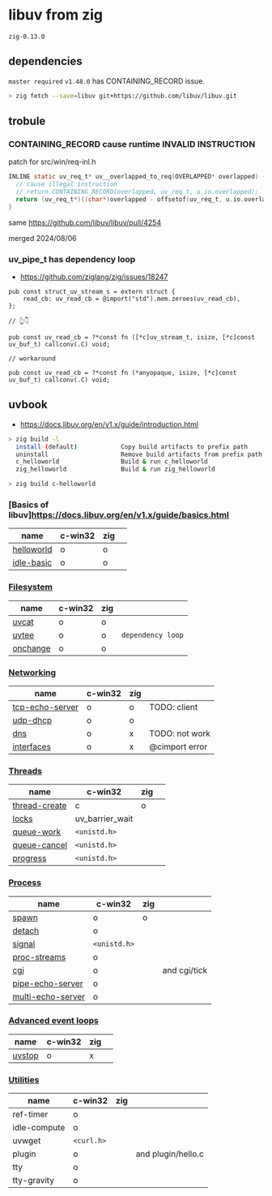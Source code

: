 # libuv from zig

`zig-0.13.0`

## dependencies

`master required` `v1.48.0` has CONTAINING_RECORD issue.

```sh
> zig fetch --save=libuv git+https://github.com/libuv/libuv.git
```

## trobule

### CONTAINING_RECORD cause runtime INVALID INSTRUCTION

patch for src/win/req-inl.h

```c
INLINE static uv_req_t* uv__overlapped_to_req(OVERLAPPED* overlapped) {
  // cause illegal instruction
  // return CONTAINING_RECORD(overlapped, uv_req_t, u.io.overlapped);
  return (uv_req_t*)((char*)overlapped - offsetof(uv_req_t, u.io.overlapped));
}
```

same https://github.com/libuv/libuv/pull/4254

merged 2024/08/06

### uv_pipe_t has dependency loop

- https://github.com/ziglang/zig/issues/18247

```zig
pub const struct_uv_stream_s = extern struct {
    read_cb: uv_read_cb = @import("std").mem.zeroes(uv_read_cb),
};

// 👆👇

pub const uv_read_cb = ?*const fn ([*c]uv_stream_t, isize, [*c]const uv_buf_t) callconv(.C) void;

// workaround

pub const uv_read_cb = ?*const fn (*anyopaque, isize, [*c]const uv_buf_t) callconv(.C) void;
```

## uvbook

- https://docs.libuv.org/en/v1.x/guide/introduction.html

```sh
> zig build -l
  install (default)            Copy build artifacts to prefix path
  uninstall                    Remove build artifacts from prefix path
  c_helloworld                 Build & run c_helloworld
  zig_helloworld               Build & run zig_helloworld

> zig build c-helloworld
```

### [Basics of libuv]https://docs.libuv.org/en/v1.x/guide/basics.html

| name                                                                               | c-win32 | zig |     |
| ---------------------------------------------------------------------------------- | ------- | --- | --- |
| [helloworld](https://github.com/libuv/libuv/blob/v1.x/docs/code/helloworld/main.c) | o       | o   |     |
| [idle-basic](https://github.com/libuv/libuv/blob/v1.x/docs/code/idle-basic/main.c) | o       | o   |     |

### [Filesystem](https://docs.libuv.org/en/v1.x/guide/filesystem.html)

| name                                                                           | c-win32 | zig |                   |
| ------------------------------------------------------------------------------ | ------- | --- | ----------------- |
| [uvcat](https://github.com/libuv/libuv/blob/v1.x/docs/code/uvcat/main.c)       | o       | o   |                   |
| [uvtee](https://github.com/libuv/libuv/blob/v1.x/docs/code/uvtee/main.c)       | o       | o   | `dependency loop` |
| [onchange](https://github.com/libuv/libuv/blob/v1.x/docs/code/onchange/main.c) | o       | o   |                   |

### [Networking](https://docs.libuv.org/en/v1.x/guide/networking.html)

| name                                                                                         | c-win32 | zig |                |
| -------------------------------------------------------------------------------------------- | ------- | --- | -------------- |
| [tcp-echo-server](https://github.com/libuv/libuv/blob/v1.x/docs/code/tcp-echo-server/main.c) | o       | o   | TODO: client   |
| [udp-dhcp](https://github.com/libuv/libuv/blob/v1.x/docs/code/udp-dhcp/main.c)               | o       | o   |                |
| [dns](https://github.com/libuv/libuv/blob/v1.x/docs/code/dns/main.c)                         | o       | x   | TODO: not work |
| [interfaces](https://github.com/libuv/libuv/blob/v1.x/docs/code/interfaces/main.c)           | o       | x   | @cimport error |

### [Threads](https://docs.libuv.org/en/v1.x/guide/threads.html)

| name                                                                                     | c-win32         | zig |     |
| ---------------------------------------------------------------------------------------- | --------------- | --- | --- |
| [thread-create](https://github.com/libuv/libuv/blob/v1.x/docs/code/thread-create/main.c) | c               | o   |     |
| [locks](https://github.com/libuv/libuv/blob/v1.x/docs/code/locks/main.c)                 | uv_barrier_wait |     |     |
| [queue-work](https://github.com/libuv/libuv/blob/v1.x/docs/code/queue-work/main.c)       | `<unistd.h>`    |     |     |
| [queue-cancel](https://github.com/libuv/libuv/blob/v1.x/docs/code/queue-cancel/main.c)   | `<unistd.h>`    |     |     |
| [progress](https://github.com/libuv/libuv/blob/v1.x/docs/code/progress/main.c)           | `<unistd.h>`    |     |     |

### [Process](https://docs.libuv.org/en/v1.x/guide/process.html)

| name                                                                                             | c-win32      | zig |              |
| ------------------------------------------------------------------------------------------------ | ------------ | --- | ------------ |
| [spawn](https://github.com/libuv/libuv/blob/v1.x/docs/code/spawn/main.c)                         | o            | o   |              |
| [detach](https://github.com/libuv/libuv/blob/v1.x/docs/code/detach/main.c)                       | o            |     |              |
| [signal](https://github.com/libuv/libuv/blob/v1.x/docs/code/signal/main.c)                       | `<unistd.h>` |     |              |
| [proc-streams](https://github.com/libuv/libuv/blob/v1.x/docs/proc-streams/locks/main.c)          | o            |     |              |
| [cgi](https://github.com/libuv/libuv/blob/v1.x/docs/code/cgi/main.c)                             | o            |     | and cgi/tick |
| [pipe-echo-server](https://github.com/libuv/libuv/blob/v1.x/docs/code/pipe-echo-server/main.c)   | o            |     |              |
| [multi-echo-server](https://github.com/libuv/libuv/blob/v1.x/docs/code/multi-echo-server/main.c) | o            |     |              |

### [Advanced event loops](https://docs.libuv.org/en/v1.x/guide/eventloops.html)

| name                                                                       | c-win32 | zig |     |
| -------------------------------------------------------------------------- | ------- | --- | --- |
| [uvstop](https://github.com/libuv/libuv/blob/v1.x/docs/code/uvstop/main.c) | o       | x   |     |

### [Utilities](https://docs.libuv.org/en/v1.x/guide/utilities.html)

| name         | c-win32    | zig |                    |
| ------------ | ---------- | --- | ------------------ |
| ref-timer    | o          |     |                    |
| idle-compute | o          |     |                    |
| uvwget       | `<curl.h>` |     |                    |
| plugin       | o          |     | and plugin/hello.c |
| tty          | o          |     |                    |
| tty-gravity  | o          |     |                    |
